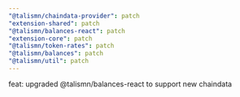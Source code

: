 ```yaml
---
"@talismn/chaindata-provider": patch
"extension-shared": patch
"@talismn/balances-react": patch
"extension-core": patch
"@talismn/token-rates": patch
"@talismn/balances": patch
"@talismn/util": patch
---
```


feat: upgraded @talismn/balances-react to support new chaindata
